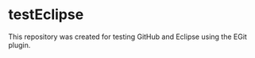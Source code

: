 testEclipse
===========

This repository was created for testing GitHub and Eclipse using the EGit plugin.
